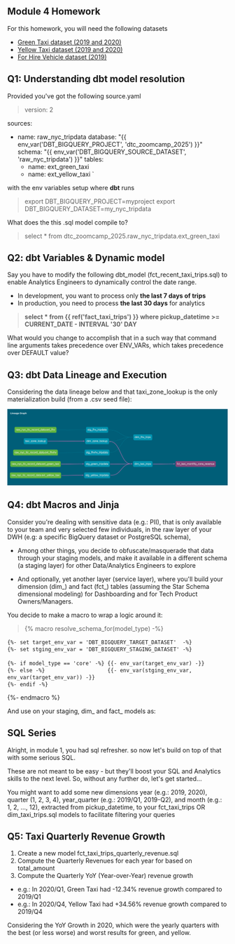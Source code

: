 ## Module 4 Homework
For this homework, you will need the following datasets

- [Green Taxi dataset (2019 and 2020)](https://github.com/DataTalksClub/nyc-tlc-data/releases/tag/green)
- [Yellow Taxi dataset (2019 and 2020)](https://github.com/DataTalksClub/nyc-tlc-data/releases/tag/yellow)
- [For Hire Vehicle dataset (2019)](https://github.com/DataTalksClub/nyc-tlc-data/releases/tag/fhv)


## Q1: Understanding dbt  model resolution

Provided you've got the following source.yaml

> version: 2

sources:
  - name: raw_nyc_tripdata
    database: "{{ env_var('DBT_BIGQUERY_PROJECT', 'dtc_zoomcamp_2025') }}"
    schema:   "{{ env_var('DBT_BIGQUERY_SOURCE_DATASET', 'raw_nyc_tripdata') }}"
    tables:
      - name: ext_green_taxi
      - name: ext_yellow_taxi
      `

with the env variables setup where **dbt** runs

> export DBT_BIGQUERY_PROJECT=myproject
export DBT_BIGQUERY_DATASET=my_nyc_tripdata

What does the this .sql model compile to?

> select * from dtc_zoomcamp_2025.raw_nyc_tripdata.ext_green_taxi

## Q2: dbt Variables & Dynamic model

Say you have to modify the following dbt_model (fct_recent_taxi_trips.sql) to enable Analytics Engineers to dynamically control the date range.

- In development, you want to process only **the last 7 days of trips**
- In production, you need to process **the last 30 days** for analytics

> **select *
from {{ ref('fact_taxi_trips') }}
where pickup_datetime >= CURRENT_DATE - INTERVAL '30' DAY**

What would you change to accomplish that in a such way that command line arguments takes precedence over ENV_VARs, which takes precedence over DEFAULT value?

> 

## Q3: dbt Data Lineage and Execution

Considering the data lineage below and that taxi_zone_lookup is the only materialization build (from a .csv seed file):

![dbt](/Homework4/homework_q2.png)

> 

## Q4: dbt Macros and Jinja

Consider you're dealing with sensitive data (e.g.: PII), that is only available to your team and very selected few individuals, in the raw layer of your DWH (e.g: a specific BigQuery dataset or PostgreSQL schema),

- Among other things, you decide to obfuscate/masquerade that data through your staging models, and make it available in a different schema (a staging layer) for other Data/Analytics Engineers to explore

- And optionally, yet another layer (service layer), where you'll build your dimension (dim_) and fact (fct_) tables (assuming the Star Schema dimensional modeling) for Dashboarding and for Tech Product Owners/Managers.

You decide to make a macro to wrap a logic around it:

> {% macro resolve_schema_for(model_type) -%}

    {%- set target_env_var = 'DBT_BIGQUERY_TARGET_DATASET'  -%}
    {%- set stging_env_var = 'DBT_BIGQUERY_STAGING_DATASET' -%}

    {%- if model_type == 'core' -%} {{- env_var(target_env_var) -}}
    {%- else -%}                    {{- env_var(stging_env_var, env_var(target_env_var)) -}}
    {%- endif -%}

{%- endmacro %}

And use on your staging, dim_ and fact_ models as:

> 

## SQL Series

Alright, in module 1, you had sql refresher. so now let's build on top of that with some serious SQL.

These are not meant to be easy - but they'll boost your SQL and Analytics skills to the next level.
So, without any further do, let's get started...

You might want to add some new dimensions year (e.g.: 2019, 2020), quarter (1, 2, 3, 4), year_quarter (e.g.: 2019/Q1, 2019-Q2), and month (e.g.: 1, 2, ..., 12), extracted from pickup_datetime, to your fct_taxi_trips OR dim_taxi_trips.sql models to facilitate filtering your queries

## Q5: Taxi Quarterly Revenue Growth

1. Create a new model fct_taxi_trips_quarterly_revenue.sql
2. Compute the Quarterly Revenues for each year for based on total_amount
3. Compute the Quarterly YoY (Year-over-Year) revenue growth
- e.g.: In 2020/Q1, Green Taxi had -12.34% revenue growth compared to 2019/Q1
- e.g.: In 2020/Q4, Yellow Taxi had +34.56% revenue growth compared to 2019/Q4

Considering the YoY Growth in 2020, which were the yearly quarters with the best (or less worse) and worst results for green, and yellow.



